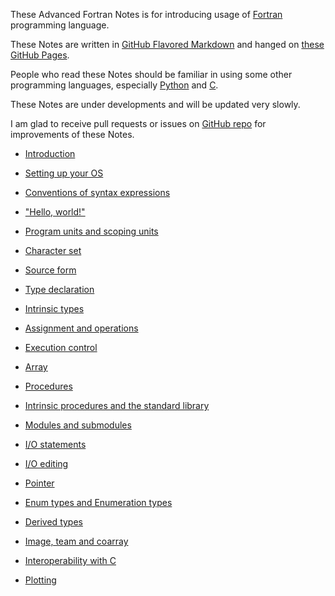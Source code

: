 These Advanced Fortran Notes is for introducing usage of [Fortran](https://fortran-lang.org/) programming language.

These Notes are written in [GitHub Flavored Markdown](https://github.github.com/gfm/) and hanged on [these GitHub Pages](https://gasinan.github.io/AdvForNotes).

People who read these Notes should be familiar in using some other programming languages, especially [Python](https://www.python.org/) and [C](https://www.open-std.org/jtc1/sc22/wg14/).

These Notes are under developments and will be updated very slowly.

I am glad to receive pull requests or issues on [GitHub repo](https://github.com/GasinAn/AdvForNotes) for improvements of these Notes.

<!--Introduction-->
- [Introduction](https://gasinan.github.io/AdvForNotes/Introduction)

<!--Setting_up_your_OS-->
- [Setting up your OS](https://gasinan.github.io/AdvForNotes/Setting_up_your_OS)

<!--Conventions_of_syntax_expressions-->
- [Conventions of syntax expressions](https://gasinan.github.io/AdvForNotes/Conventions_of_syntax_expressions)

<!--Hello_world-->
- ["Hello, world!"](https://gasinan.github.io/AdvForNotes/Hello_world)

<!--Program_units_and_scoping_units-->
- [Program units and scoping units](https://gasinan.github.io/AdvForNotes/Program_units_and_scoping_units)

<!--Character_set-->
- [Character set](https://gasinan.github.io/AdvForNotes/Character_set)

<!--Source_form-->
- [Source form](https://gasinan.github.io/AdvForNotes/Source_form)

<!--Type_declaration-->
- [Type declaration](https://gasinan.github.io/AdvForNotes/Type_declaration)

<!--Intrinsic_types-->
- [Intrinsic types](https://gasinan.github.io/AdvForNotes/Intrinsic_types)

<!--Assignment_and_operations-->
- [Assignment and operations](https://gasinan.github.io/AdvForNotes/Assignment_and_operations)

<!--Execution_control-->
- [Execution control](https://gasinan.github.io/AdvForNotes/Execution_control)

<!--Array-->
- [Array](https://gasinan.github.io/AdvForNotes/Array)

<!--Procedures-->
- [Procedures](https://gasinan.github.io/AdvForNotes/Procedures)

<!--Intrinsic_procedures_and_the_standard_library-->
- [Intrinsic procedures and the standard library](https://gasinan.github.io/AdvForNotes/Intrinsic_procedures_and_the_standard_library)

<!--Modules_and_submodules-->
- [Modules and submodules](https://gasinan.github.io/AdvForNotes/Modules_and_submodules)

<!--IO_statements-->
- [I/O statements](https://gasinan.github.io/AdvForNotes/IO_statements)

<!--IO_editing-->
- [I/O editing](https://gasinan.github.io/AdvForNotes/IO_editing)

<!--Pointer-->
- [Pointer](https://gasinan.github.io/AdvForNotes/Pointer)

<!--Enum_types_and_Enumeration_types-->
- [Enum types and Enumeration types](https://gasinan.github.io/AdvForNotes/Enum_types_and_Enumeration_types)

<!--Derived_types-->
- [Derived types](https://gasinan.github.io/AdvForNotes/Derived_types)

<!--Image_team_and_coarray-->
- [Image, team and coarray](https://gasinan.github.io/AdvForNotes/Image_team_and_coarray)

<!--Interoperability_with_C-->
- [Interoperability with C](https://gasinan.github.io/AdvForNotes/Interoperability_with_C)

<!--Plotting-->
- [Plotting](https://gasinan.github.io/AdvForNotes/Plotting)
